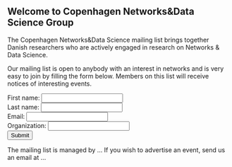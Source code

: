## Welcome to Copenhagen Networks&Data Science Group

The Copenhagen Networks&Data Science mailing list brings together Danish researchers who are actively engaged in research on Networks & Data Science. 

Our mailing list is open to anybody with an interest in networks and is very easy to join by filling the form below.
Members on this list will receive notices of interesting events. 


  <form name="gform" id="gform" enctype="text/plain" action="https://docs.google.com/forms/d/e/1FAIpQLSeXD5_I95sB7t9vcdhYmSQRaqlmPpBya5Ryd7CTEHdVIQQ6BA/formResponse?" target="hidden_iframe" onsubmit="submitted=true;">
  First name:  <input type="text" name="entry.1768266154" id="entry.1768266154" required><br>
  Last name:  <input type="email" name="entry.937911144" id="entry.937911144" required><br>
   Email:  <input type="text" name="entry.2049352076" id="entry.2049352076" required><br>
   Organization:  <input type="text" name="entry.477696347" id="entry.477696347" required><br>
  <input type="submit" value="Submit">
</form>
<iframe name="hidden_iframe" id="hidden_iframe" style="display:none;" onload="if(submitted) {}"></iframe>

<script src="https://code.jquery.com/jquery-3.4.1.min.js"></script>
<script type="text/javascript">var submitted=false;</script>
<script type="text/javascript">
$('#gform').on('submit', function(e) {
  $('#gform *').fadeOut(10);
  $('#gform').prepend('Your submission has been processed...');
  });
</script>

The mailing list is managed by ... If you wish to advertise an event, send us an email at ...
